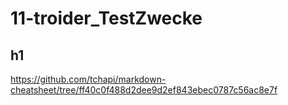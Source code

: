 # 11-troider_TestZwecke

## h1

https://github.com/tchapi/markdown-cheatsheet/tree/ff40c0f488d2dee9d2ef843ebec0787c56ac8e7f
